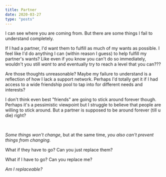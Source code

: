 ```yaml
---
title: Partner
date: 2020-03-27
type: "posts"
---
```


I can see where you are coming from. But there are some things I fail to understand completely.

If I had a partner, I'd want them to fulfill as much of my wants as possible.
I feel like I'd do anything I can (within reason I guess) to help fulfill my partner's wants?
Like even if you know you can't do so immediately, wouldn't you still _want_ to and eventually try to reach a level that you can???

Are those thoughts unreasonable? Maybe my failure to understand is a reflection of how I lack a support network.
Perhaps I'd totally get it if I had access to a wide friendship pool to tap into for different needs and interests?

I don't think even best "friends" are going to stick around forever though. Perhaps it's a pessimistic viewpoint but I struggle to believe that people are willing to stick around. But a partner is supposed to be around forever (till u die) right?

<br/>


_Some things won't change_, but at the same time, _you also can't prevent things from changing._

What if they have to go? Can you just replace them?

What if I have to go? Can you replace me?

_Am I replaceable?_
